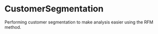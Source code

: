 # CustomerSegmentation
Performing customer segmentation to make analysis easier using the RFM method.
